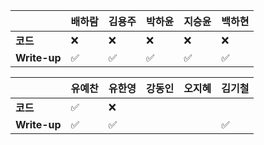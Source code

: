 |              | 배하람             | 김용주 | 박하윤 | 지승윤 | 백하현 |
| ------------ | ------------------ | ------ | ------ | ------ | ------ |
| **코드**     | :x:                | :x: |   :x:     |   :x:     |:x:|
| **Write-up** | :white_check_mark:| :white_check_mark:| :white_check_mark:|      :white_check_mark:  |:white_check_mark:|

|              | 유예찬 | 유한영 | 강동인 | 오지혜 | 김기철 |
| ------------ | ------ | ------ | ------ | ------ | ------ |
| **코드**     |:white_check_mark:|:x:|        |        |        |
| **Write-up** |:white_check_mark:|:white_check_mark:|        |        |    :white_check_mark:    |

